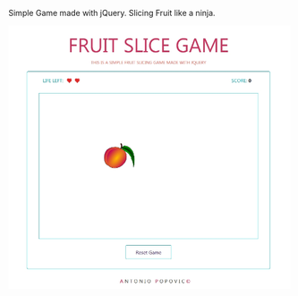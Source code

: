 Simple Game made with jQuery. Slicing Fruit like a ninja.

<p align="center">
  <img src="https://github.com/antoniomtk/slice-fruit-jquery/blob/master/saddsasad.jpg" width="800" title="hover text">
</p>

